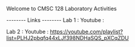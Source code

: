 Welcome to CMSC 128 Laboratory Activities


-------- Links --------
Lab 1 :
Youtube :

Lab 2 :
Youtube : https://youtube.com/playlist?list=PLHJ2pbqfq44xLJf398NDHaSQS_pXCqZDU

